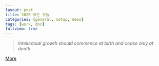 ```yaml
---
layout: post
title: 2020 배운 것들
categories: [general, setup, demo]
tags: [work, doc]
fullview: true
---
```


> <cite>Intellectual growth should commence at birth and cease only at death.</cite>

<a class="btn btn-sm btn-default" href="https://jnuho.github.io/learn">More</a>
